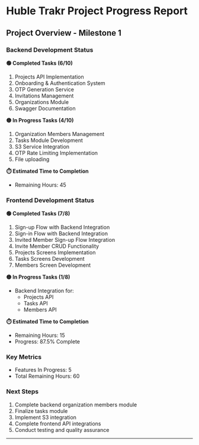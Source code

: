 # Huble Trakr Project Progress Report
## Project Overview - Milestone 1

### Backend Development Status
**🟢 Completed Tasks (6/10)**
1. Projects API Implementation
2. Onboarding & Authentication System
3. OTP Generation Service
4. Invitations Management
5. Organizations Module
6. Swagger Documentation

**🟡 In Progress Tasks (4/10)**
1. Organization Members Management
2. Tasks Module Development
3. S3 Service Integration
4. OTP Rate Limiting Implementation
5. File uploading

**⏱️ Estimated Time to Completion**
* Remaining Hours: 45

### Frontend Development Status
**🟢 Completed Tasks (7/8)**
1. Sign-up Flow with Backend Integration
2. Sign-in Flow with Backend Integration
3. Invited Member Sign-up Flow Integration
4. Invite Member CRUD Functionality
5. Projects Screens Implementation
6. Tasks Screens Development
7. Members Screen Development

**🟡 In Progress Tasks (1/8)**
* Backend Integration for:
  - Projects API
  - Tasks API
  - Members API

**⏱️ Estimated Time to Completion**
* Remaining Hours: 15
* Progress: 87.5% Complete


### Key Metrics
* Features In Progress: 5
* Total Remaining Hours: 60

### Next Steps
1. Complete backend organization members module
2. Finalize tasks module
3. Implement S3 integration
4. Complete frontend API integrations
5. Conduct testing and quality assurance

---
